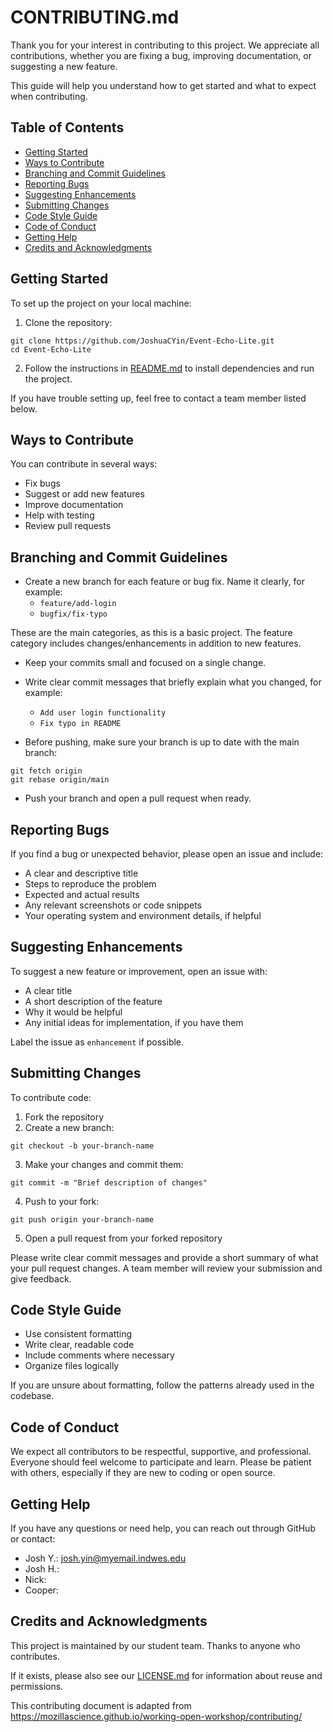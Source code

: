 # CONTRIBUTING.md

Thank you for your interest in contributing to this project. We appreciate all contributions, whether you are fixing a bug, improving documentation, or suggesting a new feature.

This guide will help you understand how to get started and what to expect when contributing.

## Table of Contents

- [Getting Started](#getting-started)
- [Ways to Contribute](#ways-to-contribute)
- [Branching and Commit Guidelines](#branching-and-commit-guidelines)
- [Reporting Bugs](#reporting-bugs)
- [Suggesting Enhancements](#suggesting-enhancements)
- [Submitting Changes](#submitting-changes)
- [Code Style Guide](#code-style-guide)
- [Code of Conduct](#code-of-conduct)
- [Getting Help](#getting-help)
- [Credits and Acknowledgments](#credits-and-acknowledgments)

## Getting Started

To set up the project on your local machine:

1. Clone the repository:
```
git clone https://github.com/JoshuaCYin/Event-Echo-Lite.git
cd Event-Echo-Lite
```

2. Follow the instructions in [README.md](./README.md) to install dependencies and run the project.

If you have trouble setting up, feel free to contact a team member listed below.

## Ways to Contribute

You can contribute in several ways:

- Fix bugs
- Suggest or add new features
- Improve documentation
- Help with testing
- Review pull requests

## Branching and Commit Guidelines

- Create a new branch for each feature or bug fix. Name it clearly, for example:
  - `feature/add-login`
  - `bugfix/fix-typo`

These are the main categories, as this is a basic project. The feature category includes changes/enhancements in addition to new features.

- Keep your commits small and focused on a single change.

- Write clear commit messages that briefly explain what you changed, for example:
  - `Add user login functionality`
  - `Fix typo in README`

- Before pushing, make sure your branch is up to date with the main branch:
```
git fetch origin
git rebase origin/main
```

- Push your branch and open a pull request when ready.

## Reporting Bugs

If you find a bug or unexpected behavior, please open an issue and include:

- A clear and descriptive title
- Steps to reproduce the problem
- Expected and actual results
- Any relevant screenshots or code snippets
- Your operating system and environment details, if helpful

## Suggesting Enhancements

To suggest a new feature or improvement, open an issue with:

- A clear title
- A short description of the feature
- Why it would be helpful
- Any initial ideas for implementation, if you have them

Label the issue as `enhancement` if possible.

## Submitting Changes

To contribute code:

1. Fork the repository
2. Create a new branch:
```
git checkout -b your-branch-name
```
3. Make your changes and commit them:
```
git commit -m "Brief description of changes"
```
4. Push to your fork:
```
git push origin your-branch-name
```
5. Open a pull request from your forked repository

Please write clear commit messages and provide a short summary of what your pull request changes. A team member will review your submission and give feedback.

## Code Style Guide

- Use consistent formatting
- Write clear, readable code
- Include comments where necessary
- Organize files logically

If you are unsure about formatting, follow the patterns already used in the codebase.

## Code of Conduct

We expect all contributors to be respectful, supportive, and professional. Everyone should feel welcome to participate and learn. Please be patient with others, especially if they are new to coding or open source.

## Getting Help

If you have any questions or need help, you can reach out through GitHub or contact:

- Josh Y.:  josh.yin@myemail.indwes.edu
- Josh H.:
- Nick: 
- Cooper: 

## Credits and Acknowledgments

This project is maintained by our student team. Thanks to anyone who contributes.

If it exists, please also see our [LICENSE.md](./LICENSE.md) for information about reuse and permissions.

This contributing document is adapted from https://mozillascience.github.io/working-open-workshop/contributing/
